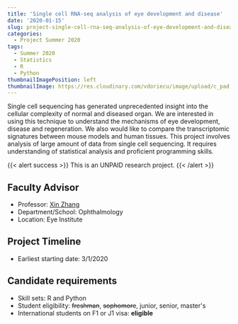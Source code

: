 ```yaml
---
title: 'Single cell RNA-seq analysis of eye development and disease'
date: '2020-01-15'
slug: project-single-cell-rna-seq-analysis-of-eye-development-and-disease
categories:
  - Project Summer 2020
tags:
  - Summer 2020
  - Statistics
  - R
  - Python
thumbnailImagePosition: left
thumbnailImage: https://res.cloudinary.com/vdoriecu/image/upload/c_pad,h_200,w_200,y_0,x_0/v1579393394/rna_v3v3lt.png
---
```

Single cell sequencing has generated unprecedented insight into the cellular complexity of normal and diseased organ. We are interested in using this technique to understand the mechanisms of eye development, disease and regeneration. We also would like to compare the transcriptomic signatures between mouse models and human tissues. This project involves analysis of large amount of data from single cell sequencing. It requires understanding of statistical analysis and proficient programming skills. 

<!--more-->

{{< alert success >}}
This is an UNPAID research project.
{{< /alert >}}

## Faculty Advisor
+ Professor: [Xin Zhang](https://www.columbiaeye.org/profile/xzhang?profile=researcher)
+ Department/School: Ophthalmology
+ Location: Eye Institute

## Project Timeline
+ Earliest starting date: 3/1/2020

## Candidate requirements
+ Skill sets: R and Python
+ Student eligibility: ~~freshman~~, ~~sophomore~~, junior, senior, master's
+ International students on F1 or J1 visa: **eligible**

